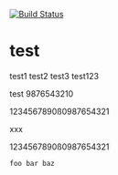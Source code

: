 [![Build Status](https://travis-ci.org/stmllr/test.svg?branch=master)](https://travis-ci.org/stmllr/test)

test
====

test1
test2
test3
test123

test 9876543210


1234567890ß0987654321


xxx


1234567890ß0987654321

```
foo bar baz
```
